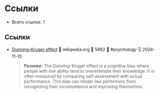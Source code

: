 # Ссылки

- Всего ссылок: 1

## Ссылки

- [Dunning–Kruger effect](https://en.wikipedia.org/wiki/Dunning%E2%80%93Kruger_effect) 👤 wikipedia.org 💬 5682 🔖 #psychology 🗓️ 2024-11-13
    > **Резюме:** The Dunning-Kruger effect is a cognitive bias where people with low ability tend to overestimate their knowledge. It is often measured by comparing self-assessment with actual performance. This bias can hinder low performers from recognizing their incompetence and improving themselves.
